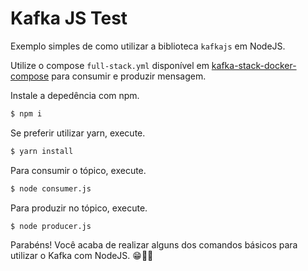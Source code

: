 # Kafka JS Test

Exemplo simples de como utilizar a biblioteca `kafkajs` em NodeJS.

Utilize o compose `full-stack.yml` disponível em [kafka-stack-docker-compose](https://github.com/conduktor/kafka-stack-docker-compose?tab=readme-ov-file#full-stack) para consumir e produzir mensagem.

Instale a depedência com npm.
```bash
$ npm i
```

Se preferir utilizar yarn, execute.
```bash
$ yarn install
```

Para consumir o tópico, execute.
```bash
$ node consumer.js
```

Para produzir no tópico, execute.
```bash
$ node producer.js
```

Parabéns! Você acaba de realizar alguns dos comandos básicos para utilizar o Kafka com NodeJS. 😁🚀🌟
